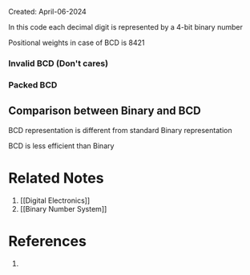 Created: April-06-2024

In this code each decimal digit is represented by a 4-bit binary number

Positional weights in case of BCD is 8421
### Invalid BCD (Don't cares)


### Packed BCD


## Comparison between Binary and BCD

BCD representation is different from standard Binary representation

BCD is less efficient than Binary

# Related Notes

1. [[Digital Electronics]]
2. [[Binary Number System]]
# References

1. 